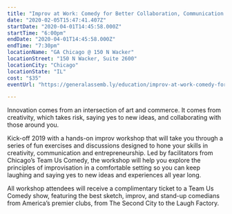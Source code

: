 ```yaml
---
title: "Improv at Work: Comedy for Better Collaboration, Communication & Creation"
date: "2020-02-05T15:47:41.407Z"
startDate: "2020-04-01T14:45:58.000Z"
startTime: "6:00pm"
endDate: "2020-04-01T14:45:58.000Z"
endTime: "7:30pm"
locationName: "GA Chicago @ 150 N Wacker"
locationStreet: "150 N Wacker, Suite 2600"
locationCity: "Chicago"
locationState: "IL"
cost: "$35"
eventUrl: "https://generalassemb.ly/education/improv-at-work-comedy-for-better-collaboration-communication-creation/chicago/102741"

---
```


Innovation comes from an intersection of art and commerce. It comes from creativity, which takes risk, saying yes to new ideas, and collaborating with those around you.

Kick-off 2019 with a hands-on improv workshop that will take you through a series of fun exercises and discussions designed to hone your skills in creativity, communication and entrepreneurship. Led by facilitators from Chicago’s Team Us Comedy, the workshop will help you explore the principles of improvisation in a comfortable setting so you can keep laughing and saying yes to new ideas and experiences all year long.

All workshop attendees will receive a complimentary ticket to a Team Us Comedy show, featuring the best sketch, improv, and stand-up comedians from America’s premier clubs, from The Second City to the Laugh Factory.

